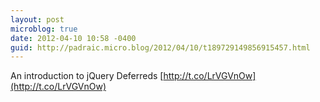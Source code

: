 ```yaml
---
layout: post
microblog: true
date: 2012-04-10 10:58 -0400
guid: http://padraic.micro.blog/2012/04/10/t189729149856915457.html
---
```

An introduction to jQuery Deferreds [http://t.co/LrVGVnOw](http://t.co/LrVGVnOw)
